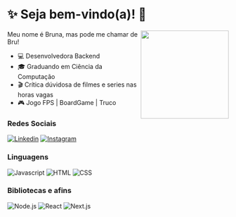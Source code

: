 # :sparkles: Seja bem-vindo(a)! :vulcan_salute:

<img src="https://placehold.co/200x150" width="200px" align="right" >

Meu nome é Bruna, mas pode me chamar de Bru! 

- :computer: Desenvolvedora Backend
- :mortar_board: Graduando em Ciência da Computação
- :clapper: Crítica dúvidosa de filmes e series nas horas vagas
- :video_game: Jogo FPS | BoardGame | Truco

### Redes Sociais

[![Linkedin](https://img.shields.io/badge/LinkedIn-0077B5?style=flat&logo=linkedin)](https://www.linkedin.com/in/jessicamedeirospocarli/)
[![Instagram](https://img.shields.io/badge/Instagram-E4405F?style=flat&logo=instagram&logoColor=white)](https://www.linkedin.com/in/brunarodferreira/)

### Linguagens

![Javascript](https://img.shields.io/badge/Javascript-282C34?style=flat&logo=javascript)
![HTML](https://img.shields.io/badge/HTML-282C34?logo=html5)
![CSS](https://img.shields.io/badge/CSS-282C34?logo=css3&logoColor=1572B6)

### Bibliotecas e afins

![Node.js](https://img.shields.io/badge/Node.js-282C34?logo=node.js)
![React](https://img.shields.io/badge/React-282C34?logo=react)
![Next.js](https://img.shields.io/badge/Next.js-282C34?logo=next.js)
